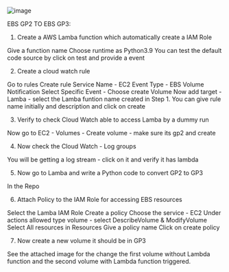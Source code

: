 ![image](https://github.com/Pavan-1997/AWS_LAMBDA_EBS_Modify/assets/32020205/9aea199c-21dc-4240-a6ad-78c8014357fc)


EBS GP2 TO EBS GP3:

1. Create a AWS Lamba function which automatically create a IAM Role

Give a function name
Choose runtime as Python3.9
You can test the default code source by click on test and provide a event


2. Create a cloud watch rule 

Go to rules
Create rule
Service Name - EC2
Event Type - EBS Volume Notification
Select Specific Event - Choose create Volume
Now add target - Lamba - select the Lamba funtion name created in Step 1.
You can give rule name initially and description and click on create 

3. Verify to check Cloud Watch able to access Lamba by a dummy run

Now go to EC2 - Volumes - Create volume - make sure its gp2 and create

4. Now check the Cloud Watch - Log groups 

You will be getting a log stream - click on it and verify it has lambda

5. Now go to Lamba and write a Python code to convert GP2 to GP3

In the Repo

6. Attach Policy to the  IAM Role for accessing EBS resources

Select the Lamba IAM Role
Create a policy
Choose the service - EC2
Under actions allowed type volume - select DescribeVolume & ModifyVolume
Select All resources in Resources
Give a policy name 
Click on create policy  

7. Now create a new volume it should be in GP3

See the attached image for the change the first volume without Lambda function and the second volume with Lambda function triggered.

